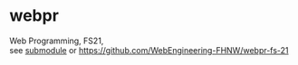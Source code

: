 # webpr

Web Programming, FS21,  
see [submodule](./webpr-fs-21/README.md) or https://github.com/WebEngineering-FHNW/webpr-fs-21 
